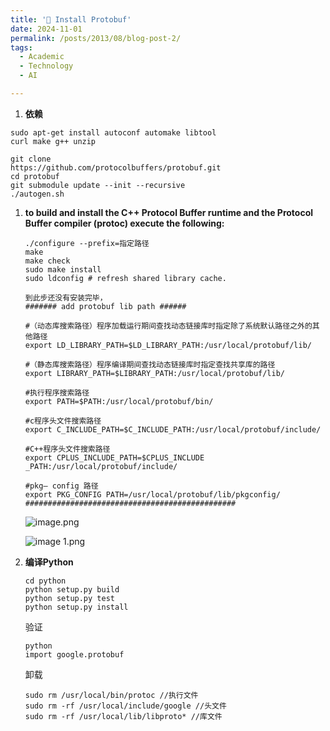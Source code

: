 ```yaml
---
title: '🎉 Install Protobuf'
date: 2024-11-01
permalink: /posts/2013/08/blog-post-2/
tags:
  - Academic
  - Technology
  - AI

---
```

1. **依赖**

```Shell
sudo apt-get install autoconf automake libtool
curl make g++ unzip
```

```Shell
git clone
https://github.com/protocolbuffers/protobuf.git
cd protobuf
git submodule update --init --recursive
./autogen.sh
```

1. **to build and install the C++ Protocol Buffer runtime and the Protocol Buffer compiler (protoc) execute the following:**

    ```Shell
    ./configure --prefix=指定路径
    make
    make check
    sudo make install
    sudo ldconfig # refresh shared library cache.
    
    到此步还没有安装完毕，
    ####### add protobuf lib path ######
    
    #（动态库搜索路径）程序加载运行期间查找动态链接库时指定除了系统默认路径之外的其他路径
    export LD_LIBRARY_PATH=$LD_LIBRARY_PATH:/usr/local/protobuf/lib/ 
    
    #（静态库搜索路径）程序编译期间查找动态链接库时指定查找共享库的路径
    export LIBRARY_PATH=$LIBRARY_PATH:/usr/local/protobuf/lib/
    
    #执行程序搜索路径
    export PATH=$PATH:/usr/local/protobuf/bin/ 
    
    #c程序头文件搜索路径
    export C_INCLUDE_PATH=$C_INCLUDE_PATH:/usr/local/protobuf/include/ 
    
    #C++程序头文件搜索路径
    export CPLUS_INCLUDE_PATH=$CPLUS_INCLUDE _PATH:/usr/local/protobuf/include/ 
    
    #pkg— config 路径
    export PKG_CONFIG PATH=/usr/local/protobuf/lib/pkgconfig/
    ###############################################
    ```

    ![image.png](https://s2.loli.net/2024/11/01/F1nboieVIu7Yy39.png)

    ![image 1.png](https://s2.loli.net/2024/11/01/G2HsScLXIBFaw49.png)

1. **编译Python**

    ```Shell
    cd python
    python setup.py build 
    python setup.py test
    python setup.py install
    ```

     验证

    ```Shell
    python
    import google.protobuf
    ```

    卸载

    ```Shell
    sudo rm /usr/local/bin/protoc //执⾏⽂件
    sudo rm -rf /usr/local/include/google //头⽂件
    sudo rm -rf /usr/local/lib/libproto* //库⽂件
    ```